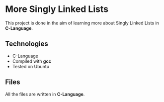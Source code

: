 # More Singly Linked Lists

This project is done in the aim of learning more about Singly Linked Lists in **C-Language**.

## Technologies

* C-Language
* Compiled with **gcc**
* Tested on Ubuntu

## Files

All the files are written in **C-Language**.

